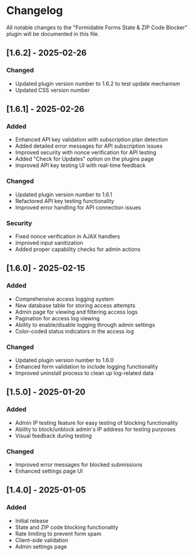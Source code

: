 # Changelog

All notable changes to the "Formidable Forms State & ZIP Code Blocker" plugin will be documented in this file.

## [1.6.2] - 2025-02-26

### Changed
- Updated plugin version number to 1.6.2 to test update mechanism
- Updated CSS version number

## [1.6.1] - 2025-02-26

### Added
- Enhanced API key validation with subscription plan detection
- Added detailed error messages for API subscription issues
- Improved security with nonce verification for API testing
- Added "Check for Updates" option on the plugins page
- Improved API key testing UI with real-time feedback

### Changed
- Updated plugin version number to 1.6.1
- Refactored API key testing functionality
- Improved error handling for API connection issues

### Security
- Fixed nonce verification in AJAX handlers
- Improved input sanitization
- Added proper capability checks for admin actions

## [1.6.0] - 2025-02-15

### Added
- Comprehensive access logging system
- New database table for storing access attempts
- Admin page for viewing and filtering access logs
- Pagination for access log viewing
- Ability to enable/disable logging through admin settings
- Color-coded status indicators in the access log

### Changed
- Updated plugin version number to 1.6.0
- Enhanced form validation to include logging functionality
- Improved uninstall process to clean up log-related data

## [1.5.0] - 2025-01-20

### Added
- Admin IP testing feature for easy testing of blocking functionality
- Ability to block/unblock admin's IP address for testing purposes
- Visual feedback during testing

### Changed
- Improved error messages for blocked submissions
- Enhanced settings page UI

## [1.4.0] - 2025-01-05

### Added
- Initial release
- State and ZIP code blocking functionality
- Rate limiting to prevent form spam
- Client-side validation
- Admin settings page
